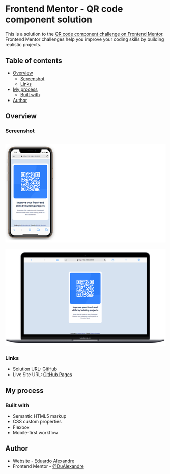 # Frontend Mentor - QR code component solution

This is a solution to the [QR code component challenge on Frontend Mentor](https://www.frontendmentor.io/challenges/qr-code-component-iux_sIO_H). Frontend Mentor challenges help you improve your coding skills by building realistic projects. 

## Table of contents

- [Overview](#overview)
  - [Screenshot](#screenshot)
  - [Links](#links)
- [My process](#my-process)
  - [Built with](#built-with)
- [Author](#author)



## Overview

### Screenshot

<br>

<center><img src="./prints/print1.png" ></center>

<br>

<center><img src="./prints/print2.png" ></center>

### Links

- Solution URL: [GitHub](https://github.com/DuAlexandre/qr-code-component-frontend-mentor)
- Live Site URL: [GitHub Pages](https://dualexandre.github.io/qr-code-component-frontend-mentor/)

## My process

### Built with

- Semantic HTML5 markup
- CSS custom properties
- Flexbox
- Mobile-first workflow

## Author

- Website - [Eduardo Alexandre](https://www.linkedin.com/in/eduardo-alexandre025/)
- Frontend Mentor - [@DuAlexandre](https://www.frontendmentor.io/profile/DuAlexandre)